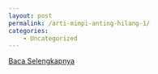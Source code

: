```yaml
---
layout: post
permalink: /arti-mimpi-anting-hilang-1/
categories:
    - Uncategorized
---
```


[Baca Selengkapnya](/10)